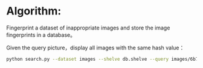 # Algorithm:

Fingerprint a dataset of inappropriate images and store the image fingerprints in a database。

Given the query picture，display all images with the same hash value：

```bash
python search.py --dataset images --shelve db.shelve --query images/6b7fd042-0020-49cf-a762-4020e8410b93.jpg
```
